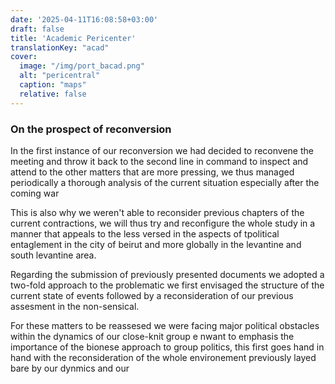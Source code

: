 ```yaml
---
date: '2025-04-11T16:08:58+03:00'
draft: false
title: 'Academic Pericenter'
translationKey: "acad"
cover:
  image: "/img/port_bacad.png"
  alt: "pericentral"
  caption: "maps"
  relative: false 
---
```


### On the prospect of reconversion

In the first instance of our reconversion we had decided to reconvene the meeting and throw it back to the second line in command to inspect and attend to the other matters that are more pressing, we thus managed periodically a thorough analysis of the current situation especially after the coming war 

This is also why we weren't able to reconsider previous chapters of the current contractions, we will thus try and reconfigure the whole study in a manner that appeals to the less versed in the aspects of tpolitical entaglement in the city of beirut and more globally in the levantine and south levantine area.

Regarding the submission of previously presented documents we adopted a two-fold approach to the problematic we first envisaged the structure of the current state of events followed by a reconsideration of our previous assesment in the non-sensical.

For these matters to be reassesed we were facing major political obstacles within the dynamics of our close-knit group e nwant to emphasis the importance of the bionese approach to group politics, this first goes hand in hand with the reconsideration of the whole environement previously layed bare by our dynmics and our 
